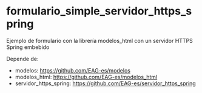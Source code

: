 # formulario_simple_servidor_https_spring
Ejemplo de formulario con la librería modelos_html con un servidor HTTPS Spring embebido

Depende de:
- modelos: https://github.com/EAG-es/modelos
- modelos_html: https://github.com/EAG-es/modelos_html
- servidor_https_spring: https://github.com/EAG-es/servidor_https_spring
